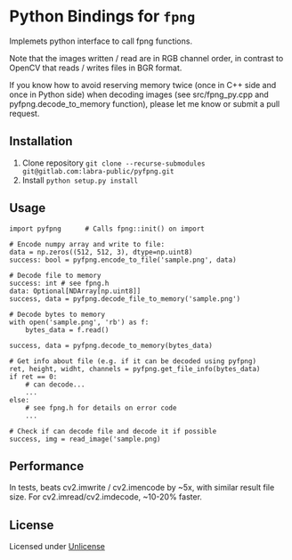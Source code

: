 # Python Bindings for `fpng`

Implemets python interface to call fpng functions.

Note that the images written / read are in RGB channel order, in contrast to OpenCV
that reads / writes files in BGR format.

If you know how to avoid reserving memory twice (once in C++ side and once in Python side)
when decoding images (see src/fpng_py.cpp and pyfpng.decode_to_memory function), please
let me know or submit a pull request.


## Installation
1. Clone repository `git clone --recurse-submodules git@gitlab.com:labra-public/pyfpng.git`
2. Install `python setup.py install`

## Usage
```
import pyfpng      # Calls fpng::init() on import

# Encode numpy array and write to file:
data = np.zeros((512, 512, 3), dtype=np.uint8)
success: bool = pyfpng.encode_to_file('sample.png', data)

# Decode file to memory
success: int # see fpng.h
data: Optional[NDArray[np.uint8]]
success, data = pyfpng.decode_file_to_memory('sample.png')

# Decode bytes to memory
with open('sample.png', 'rb') as f:
    bytes_data = f.read()

success, data = pyfpng.decode_to_memory(bytes_data)

# Get info about file (e.g. if it can be decoded using pyfpng)
ret, height, widht, channels = pyfpng.get_file_info(bytes_data)
if ret == 0:
    # can decode...
    ...
else:
    # see fpng.h for details on error code
    ...

# Check if can decode file and decode it if possible
success, img = read_image('sample.png)
```

## Performance
In tests, beats cv2.imwrite / cv2.imencode by ~5x, with similar result file size. 
For cv2.imread/cv2.imdecode, ~10-20% faster.

## License
Licensed under [Unlicense](https://unlicense.org/)
